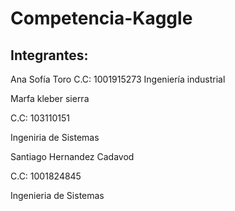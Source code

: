 # Competencia-Kaggle

## Integrantes:



Ana Sofía Toro
C.C: 1001915273
Ingeniería industrial 



Marfa kleber sierra

C.C: 103110151

Ingeniria de Sistemas



Santiago Hernandez Cadavod

C.C: 1001824845

Ingenieria de Sistemas
